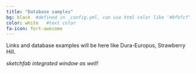 ```yaml
---
title: "Database samples"
bg: black  #defined in _config.yml, can use html color like '#0fbfcf'
color: white   #text color
fa-icon: fort-awesome
---
```


Links and database examples will be here like Dura-Europus, Strawberry Hill.

*sketchfab integrated window as well!* 

